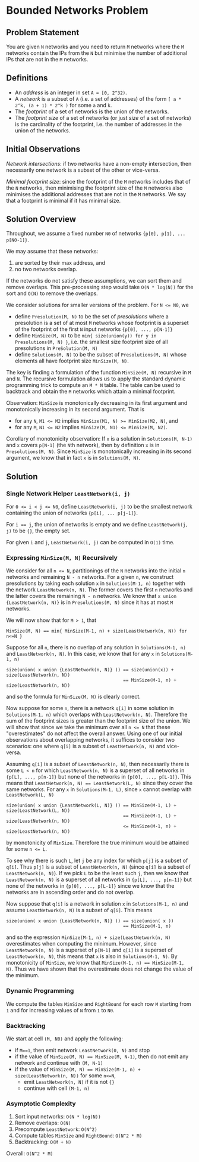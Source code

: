 # Bounded Networks Problem

## Problem Statement

You are given `N` networks and you need to return `M` networks where the `M` networks contain the IPs from the `N` but minimise the number of additional IPs that are not in the `M` networks.

## Definitions

   * An *address* is an integer in set `A = [0, 2^32)`.
   * A *network* is a subset of `A` (i.e. a set of addresses) of the form `[ a * 2^k, (a + 1) * 2^k )` for some `a` and `k`.
   * The *footprint* of a set of networks is the union of the networks.
   * The *footprint size* of a set of networks (or just *size* of a set of networks) is the cardinality of the footprint, i.e. the number of addresses in the union of the networks.
   
## Initial Observations

*Network intersections*: if two networks have a non-empty intersection, then necessarily one network is a subset of the other or vice-versa.

*Minimal footprint size*: since the footprint of the `M` networks includes that of the `N` networks, then minimising the footprint size of the `M` networks also minimises the additional addresses that are not in the `M` networks.  We say that a footprint is minimal if it has minimal size.

## Solution Overview

Throughout, we assume a fixed number `N0` of networks `{p[0], p[1], ... p[N0-1]}`.

We may assume that these networks:

   1. are sorted by their max address, and
   2. no two networks overlap.
   
If the networks do not satisfy these assumptions, we can sort them and remove overlaps.  This pre-processing step would take `O(N * log(N))` for the sort and `O(N)` to remove the overlaps.

We consider solutions for smaller versions of the problem.  For `N <= N0`, we 

   * define `Presolution(M, N)` to be the set of *presolutions* where a presolution is a set of at most `M` networks whose footprint is a superset of the footprint of the first `N` input networks `{p[0], ..., p[N-1]}`
   * define `MinSize(M, N)` to be `min{ size(union(y)) for y in Presolutions(M, N) }`, i.e. the smallest size footprint size of all presolutions in `PreSolution(M, N)`
   * define `Solutions(M, N)` to be the subset of `Presolutions(M, N)` whose elements all have footprint size `MinSize(M, N)`.

The key is finding a formulation of the function `MinSize(M, N)` recursive in `M` and `N`.  The recursive formulation allows us to apply the standard dynamic programming trick to compute an `M * N` table.  The table can be used to backtrack and obtain the `M` networks which attain a minimal footprint.

Observation: `MinSize` is monotonically decreasing in its first argument and monotonically increasing in its second argument.  That is
   * for any `N`, `M1 <= M2` implies `MinSize(M1, N) >= MinSize(M2, N)`, and
   * for any `M`, `N1 <= N2` implies `MinSize(M, N1) <= MinSize(M, N2)`.
   
Corollary of monotonicity observation: If `x` is a solution in `Solutions(M, N-1)` and `x` covers `p[N-1]` (the `N`th network), then by definition `x` is in `Presolutions(M, N)`.  Since `MinSize` is monotonically increasing in its second argument, we know that in fact `x` is in `Solutions(M, N)`.

## Solution

### Single Network Helper `LeastNetwork(i, j)`

For `0 <= i < j <= N0`, define `LeastNetwork(i, j)` to be the smallest network containing the union of networks `{p[i], ... p[j-1]}`.

For `i == j`, the union of networks is empty and we define `LeastNetwork(j, j)` to be `{}`, the empty set.

For given `i` and `j`, `LeastNetwork(i, j)` can be computed in `O(1)` time.

### Expressing `MinSize(M, N)` Recursively

We consider for all `n <= N`, partitionings of the `N` networks into the initial `n` networks and remaining `N - n` networks.  For a given `n`, we construct presolutions by taking each solution `x` in `Solutions(M-1, n)` together with the network `LeastNetwork(n, N)`.  The former covers the first `n` networks and the latter covers the remaining `N - n` networks.  We know that `x union {LeastNetwork(n, N)}` is in `Presolutions(M, N)` since it has at most `M` networks.

We will now show that for `M > 1`, that

    MinSize(M, N) == min{ MinSize(M-1, n) + size(LeastNetwork(n, N)) for n<=N }
    
Suppose for all `n`, there is no overlap of any solution in `Solutions(M-1, n)` and `LeastNetwork(n, N)`.  In this case, we know that for any `x` in `Solutions(M-1, n)`

    size(union( x union {LeastNetwork(n, N)} )) == size(union(x)) + size(LeastNetwork(n, N))
                                                == MinSize(M-1, n) + size(LeastNetwork(n, N))
    
and so the formula for `MinSize(M, N)` is clearly correct.

Now suppose for some `n`, there is a network `q[i]` in some solution in `Solutions(M-1, n)` which overlaps with `LeastNetwork(n, N)`.  Therefore the sum of the footprint sizes is greater than the footprint size of the union.  We will show that since we take the minimum over all `n <= N` that these "overestimates" do not affect the overall answer.  Using one of our initial observations about overlapping networks, it suffices to consider two scenarios: one where `q[i]` is a subset of `LeastNetwork(n, N)` and vice-versa.

Assuming `q[i]` is a subset of `LeastNetwork(n, N)`, then necessarily there is some `L < n` for which `LeastNetwork(n, N)` is a superset of all networks in `{p[L], ..., p[n-1]}` but none of the networks in `{p[0], ..., p[L-1]}`.  This means that `LeastNetwork(n, N) == LeastNetwork(L, N)` since they cover the same networks.  For any `x` in `Solutions(M-1, L)`, since `x` cannot overlap with `LeastNetwork(L, N)`

    size(union( x union {LeastNetwork(L, N)} )) == MinSize(M-1, L) + size(LeastNetwork(L, N))
                                                == MinSize(M-1, L) + size(LeastNetwork(n, N))
                                                <= MinSize(M-1, n) + size(LeastNetwork(n, N))

by monotonicity of `MinSize`.  Therefore the true minimum would be attained for some `n <= L`.
                                      
To see why there is such `L`, let `j` be any index for which `p[j]` is a subset of `q[i]`.  Thus `p[j]` is a subset of `LeastNetwork(n, N)` (since `q[i]` is a subset of `LeastNetwork(n, N)`).  If we pick `L` to be the least such `j`, then we know that `LeastNetwork(n, N)` is a superset of all networks in `{p[L], ..., p[n-1]}` but none of the networks in `{p[0], ..., p[L-1]}` since we know that the networks are in ascending order and do not overlap.

Now suppose that `q[i]` is a network in solution `x` in `Solutions(M-1, n)` and assume `LeastNetwork(n, N)` is a subset of `q[i]`.  This means

    size(union( x union {LeastNetwork(n, N)} )) == size(union( x ))
                                                == MinSize(M-1, n)
 
and so the expression `MinSize(M-1, n) + size(LeastNetwork(n, N)` overestimates when computing the minimum.  However, since `LeastNetwork(n, N)` is a superset of `p[N-1]` and `q[i]` is a superset of `LeastNetwork(n, N)`, this means that `x` is also in `Solutions(M-1, N)`.  By monotonicity of `MinSize`, we know that `MinSize(M-1, n) == MinSize(M-1, N)`.  Thus we have shown that the overestimate does not change the value of the minimum.

### Dynamic Programming

We compute the tables `MinSize` and `RightBound` for each row `M` starting from `1` and for increasing values of `N` from `1` to `N0`. 

### Backtracking

We start at cell `(M, N0)` and apply the following:

   * if `M==1`, then emit network `LeastNetwork(0, N)` and stop
   * if the value of `MinSize(M, N) == MinSize(M, N-1)`, then do not emit any network and continue with `(M, N-1)`
   * if the value of `MinSize(M, N) == MinSize(M-1, n) + size(LeastNetwork(n, N))` for some `n<=N`,
      * emit `LeastNetwork(n, N)` if it is not `{}`
      * continue with cell `(M-1, n)`
      
### Asymptotic Complexity

  1. Sort input networks: `O(N * log(N))`
  1. Remove overlaps: `O(N)`
  1. Precompute `LeastNetwork`: `O(N^2)`
  1. Compute tables `MinSize` and `RightBound`: `O(N^2 * M)`
  1. Backtracking: `O(M + N)`
  
Overall: `O(N^2 * M)`
